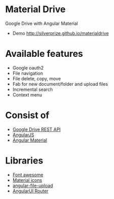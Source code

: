 Material Drive
=
Google Drive with Angular Material
- Demo http://silverprize.github.io/materialdrive

Available features
=
- Google oauth2
- File navigation
- File delete, copy, move
- Fab for new document/folder and upload files
- Incremental search
- Context menu

Consist of
=
- [Google Drive REST API](https://developers.google.com/drive/v2/reference/)
- [AngularJS](https://www.angularjs.org)
- [Angular Material](https://material.angularjs.org)

Libraries
=
- [Font awesome](http://fontawesome.io/)
- [Material icons](https://www.google.com/design/icons)
- [angular-file-upload](https://github.com/danialfarid/angular-file-upload)
- [AngularUI Router](https://github.com/angular-ui/ui-router)
